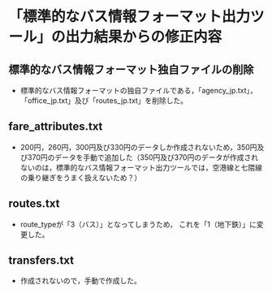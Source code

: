 # 「標準的なバス情報フォーマット出力ツール」の出力結果からの修正内容

## 標準的なバス情報フォーマット独自ファイルの削除
* 標準的なバス情報フォーマットの独自ファイルである，「agency_jp.txt」，「office_jp.txt」及び「routes_jp.txt」を削除した。

## fare_attributes.txt
* 200円，260円，300円及び330円のデータしか作成されないため，350円及び370円のデータを手動で追加した（350円及び370円のデータが作成されないのは，標準的なバス情報フォーマット出力ツールでは，空港線と七隈線の乗り継ぎをうまく扱えないため？）

## routes.txt
* route_typeが「3（バス）」となってしまうため， これを「1（地下鉄）」に変更した。

## transfers.txt
* 作成されないので，手動で作成した。
